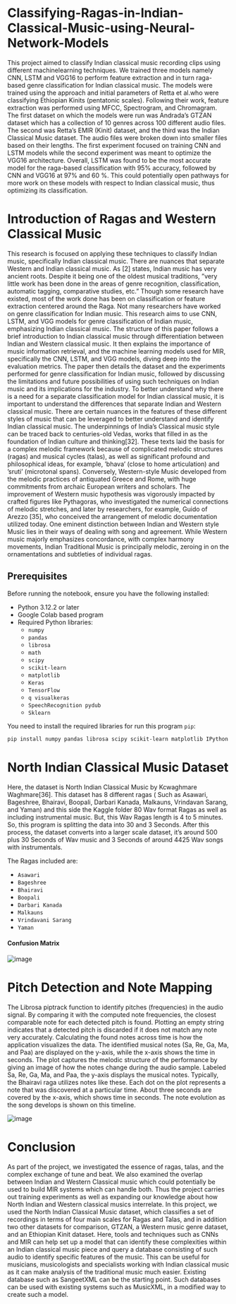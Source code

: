 # Classifying-Ragas-in-Indian-Classical-Music-using-Neural-Network-Models
This project aimed to classify Indian classical music recording clips using different machinelearning techniques. We trained three models namely CNN, LSTM and VGG16 to perform feature extraction and in turn raga-based genre classification for Indian classical music. The models were trained using the approach and initial parameters of Retta et al.who were
classifying Ethiopian Kinits (pentatonic scales). Following their work, feature extraction
was performed using MFCC, Spectrogram, and Chromagram. The first dataset on which
the models were run was Andrada’s GTZAN dataset which has a collection of 10 genres
across 100 different audio files. The second was Retta’s EMIR (Kinit) dataset, and the third
was the Indian Classical Music dataset. The audio files were broken down into smaller files
based on their lengths. The first experiment focused on training CNN and LSTM models
while the second experiment was meant to optimize the VGG16 architecture. Overall, LSTM
was found to be the most accurate model for the raga-based classification with 95% accuracy,
followed by CNN and VGG16 at 97% and 60 %. This could potentially open pathways
for more work on these models with respect to Indian classical music, thus optimizing its
classification.

# Introduction of Ragas and Western Classical Music
This research is focused on applying these techniques to classify Indian music, specifically
Indian classical music. There are nuances that separate Western and Indian classical music.
As [2] states, Indian music has very ancient roots. Despite it being one of the oldest musical
traditions, ”very little work has been done in the areas of genre recognition, classification,
automatic tagging, comparative studies, etc.” Though some research have existed, most of the
work done has been on classification or feature extraction centered around the Raga. Not many
researchers have worked on genre classification for Indian music.
This research aims to use CNN, LSTM, and VGG models for genre classification of Indian
music, emphasizing Indian classical music. The structure of this paper follows a brief introduction
to Indian classical music through differentiation between Indian and Western classical
music. It then explains the importance of music information retrieval, and the machine learning
models used for MIR, specifically the CNN, LSTM, and VGG models, diving deep into the
evaluation metrics. The paper then details the dataset and the experiments performed for genre
classification for Indian music, followed by discussing the limitations and future possibilities of
using such techniques on Indian music and its implications for the industry.
To better understand why there is a need for a separate classification model for Indian classical
music, it is important to understand the differences that separate Indian and Western classical
music. There are certain nuances in the features of these different styles of music that can
be leveraged to better understand and identify Indian classical music. The underpinnings of
India’s Classical music style can be traced back to centuries-old Vedas, works that filled in as the
foundation of Indian culture and thinking[32]. These texts laid the basis for a complex melodic
framework because of complicated melodic structures (ragas) and musical cycles (talas), as well
as significant profound and philosophical ideas, for example, ’bhava’ (close to home articulation)
and ’sruti’ (microtonal spans).
Conversely, Western-style Music developed from the melodic practices of antiquated Greece
and Rome, with huge commitments from archaic European writers and scholars. The improvement
of Western music hypothesis was vigorously impacted by crafted figures like Pythagoras,
who investigated the numerical connections of melodic stretches, and later by researchers, for
example, Guido of Arezzo [35], who conceived the arrangement of melodic documentation utilized
today. One eminent distinction between Indian and Western style Music lies in their ways
of dealing with song and agreement. While Western music majorly emphasizes concordance,
with complex harmony movements, Indian Traditional Music is principally melodic, zeroing in
on the ornamentations and subtleties of individual ragas.

## Prerequisites

Before running the notebook, ensure you have the following installed:

- Python 3.12.2 or later
- Google Colab based program
- Required Python libraries:
  - `numpy`
  - `pandas`
  - `librosa`
  - `math`
  - `scipy`
  - `scikit-learn`
  - `matplotlib`
  - `Keras`
  - `TensorFlow`
  - `q visualkeras`
  - `SpeechRecognition pydub`
  - `Sklearn`


You need to install the required libraries for run this program `pip`:

```bash
pip install numpy pandas librosa scipy scikit-learn matplotlib IPython Keras TensorFlow SpeechRecognition pydub Sklearn

```


# North Indian Classical Music Dataset

Here, the dataset is North Indian Classical Music by Kcwaghmare Waghmare[36]. This dataset
has 8 different ragas ( Such as Asawari, Bageshree, Bhairavi, Boopali, Darbari Kanada, Malkauns,
Vrindavan Sarang, and Yaman) and this side the Kaggle folder 80 Wav format Ragas as
well as including instrumental music. But, this Wav Ragas length is 4 to 5 minutes. So, this
program is splitting the data into 30 and 3 Seconds. After this process, the dataset converts into
a larger scale dataset, it’s around 500 plus 30 Seconds of Wav music and 3 Seconds of around
4425 Wav songs with instrumentals.

The Ragas included are:

  - `Asawari`
  - `Bageshree`
  - `Bhairavi`
  - `Boopali`
  - `Darbari Kanada`
  - `Malkauns`
  - `Vrindavani Sarang`
  - `Yaman`
#### Confusion Matrix
![image](https://github.com/user-attachments/assets/3c68cdba-fe0d-4304-9113-ce3f023d11dc)


# Pitch Detection and Note Mapping

The Librosa piptrack function to identify pitches (frequencies) in the audio signal. By
comparing it with the computed note frequencies, the closest comparable note for each detected
pitch is found. Plotting an empty string indicates that a detected pitch is discarded
if it does not match any note very accurately.
Calculating the found notes across time is how the application visualizes the data. The
identified musical notes (Sa, Re, Ga, Ma, and Paa) are displayed on the y-axis, while
the x-axis shows the time in seconds. The plot captures the melodic structure of the
performance by giving an image of how the notes change during the audio sample.
Labeled Sa, Re, Ga, Ma, and Paa, the y-axis displays the musical notes. Typically, the
Bhairavi raga utilizes notes like these. Each dot on the plot represents a note that was
discovered at a particular time.
About three seconds are covered by the x-axis, which shows time in seconds. The note
evolution as the song develops is shown on this timeline.

![image](https://github.com/user-attachments/assets/34bf8339-f69c-4d27-b82e-8b0e5958c655)




# Conclusion 

As part of the project, we investigated the essence of ragas, talas, and the complex exchange of tune and beat. We also examined the overlap between Indian and Western Classical music which could potentially be used to build MIR systems which can handle both. Thus the project carries out training experiments as well as expanding our knowledge about how North Indian and Western classical musics interrelate. In this project, we used the North Indian Classical Music dataset, which classifies a set of recordings in terms of four main scales for Ragas and Talas, and in addition two other datasets for comparison, GTZAN, a Western music genre dataset, and an Ethiopian Kinit dataset. Here, tools and techniques such as CNNs and MIR can help set up a model that can identify these complexities within an Indian classical music piece and query a database consisting of such audio to identify specific features of the music. This can be useful for musicians, musicologists and specialists working with Indian classical music as it can make analysis of the traditional music much easier. Existing database such as SangeetXML can be the starting point. Such databases can be used with existing systems such as MusicXML, in a modified way to create such a model.




